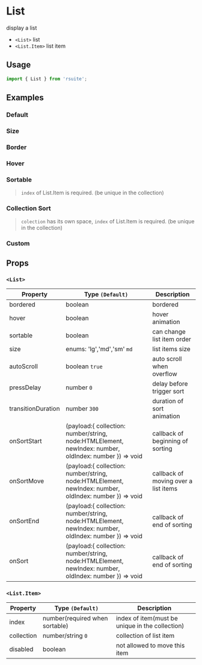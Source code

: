 # List

display a list

- `<List>` list
- `<List.Item>` list item

## Usage

```js
import { List } from 'rsuite';
```

## Examples

### Default

<!--{include:`default.md`}-->

### Size

<!--{include:`size.md`}-->

### Border

<!--{include:`bordered.md`}-->

### Hover

<!--{include:`hover.md`}-->

### Sortable

> `index` of List.Item is required. (be unique in the collection)

<!--{include:`sortable.md`}-->

### Collection Sort

> `colection` has its own space, `index` of List.Item is required. (be unique in the collection)

<!--{include:`collection.md`}-->

### Custom

<!--{include:`custom.md`}-->

## Props

### `<List>`

| Property           | Type `(Default)`                                                                                      | Description                          |
| ------------------ | ----------------------------------------------------------------------------------------------------- | ------------------------------------ |
| bordered           | boolean                                                                                               | bordered                             |
| hover              | boolean                                                                                               | hover animation                      |
| sortable           | boolean                                                                                               | can change list item order           |
| size               | enums: 'lg','md','sm' `md`                                                                            | list items size                      |
| autoScroll         | boolean `true`                                                                                        | auto scroll when overflow            |
| pressDelay         | number `0`                                                                                            | delay before trigger sort            |
| transitionDuration | number `300`                                                                                          | duration of sort animation           |
| onSortStart        | (payload:{ collection: number/string, node:HTMLElement, newIndex: number, oldIndex: number }) => void | callback of beginning of sorting     |
| onSortMove         | (payload:{ collection: number/string, node:HTMLElement, newIndex: number, oldIndex: number }) => void | callback of moving over a list items |
| onSortEnd          | (payload:{ collection: number/string, node:HTMLElement, newIndex: number, oldIndex: number }) => void | callback of end of sorting           |
| onSort             | (payload:{ collection: number/string, node:HTMLElement, newIndex: number, oldIndex: number }) => void | callback of end of sorting           |

### `<List.Item>`

| Property   | Type `(Default)`               | Description                                     |
| ---------- | ------------------------------ | ----------------------------------------------- |
| index      | number(required when sortable) | index of item(must be unique in the collection) |
| collection | number/string `0`              | collection of list item                         |
| disabled   | boolean                        | not allowed to move this item                   |
